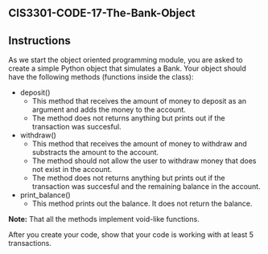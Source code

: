 ## CIS3301-CODE-17-The-Bank-Object

## Instructions

As we start the object oriented programming module, you are asked to create a simple Python object that simulates a Bank. Your object should have the following methods (functions inside the class):

* deposit()
  * This method that receives the amount of money to deposit as an argument and adds the money to the account.
  * The method does not returns anything but prints out if the transaction was succesful.
* withdraw()
  * This method that receives the amount of money to withdraw and substracts the amount to the account.
  * The method should not allow the user to withdraw money that does not exist in the account.
  * The method does not returns anything but prints out if the transaction was succesful and the remaining balance in the account.
* print_balance()
  * This method prints out the balance. It does not return the balance.

**Note:** That all the methods implement void-like functions.

After you create your code, show that your code is working with at least 5 transactions.
